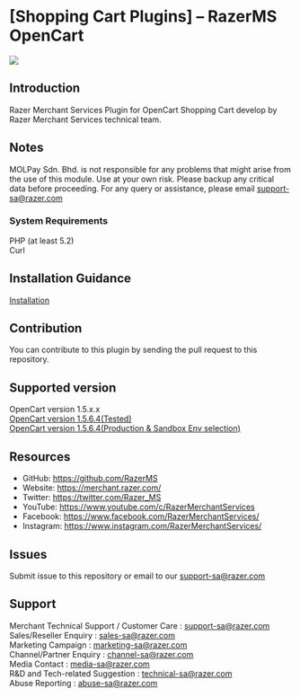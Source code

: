 
[Shopping Cart Plugins] – RazerMS OpenCart
==============================
<img src="https://user-images.githubusercontent.com/38641542/74417583-ebadb900-4e81-11ea-94b4-249009025b48.jpg">

Introduction
-----------------
Razer Merchant Services Plugin for OpenCart Shopping Cart develop by Razer Merchant Services technical team.

Notes
-----
MOLPay Sdn. Bhd. is not responsible for any problems that might arise from the use of this module. 
Use at your own risk. Please backup any critical data before proceeding. For any query or 
assistance, please email support-sa@razer.com

<h3>System Requirements</h3>

PHP (at least 5.2) <br>
Curl

Installation Guidance
-------------

[Installation](https://github.com/RazerMS/OpenCart_Plugin/wiki/Installation)

Contribution
------------
You can contribute to this plugin by sending the pull request to this repository.

Supported version
------------

OpenCart version 1.5.x.x <br>
[OpenCart version 1.5.6.4(Tested)](https://github.com/RazerMS/OpenCart_Plugin/releases/tag/v1.5.6.4) <br>
[OpenCart version 1.5.6.4(Production & Sandbox Env selection)](https://github.com/RazerMS/OpenCart_Plugin/releases/tag/v1.5.6.4_2)


## Resources

- GitHub:     https://github.com/RazerMS
- Website:    https://merchant.razer.com/
- Twitter:    https://twitter.com/Razer_MS
- YouTube:    https://www.youtube.com/c/RazerMerchantServices
- Facebook:   https://www.facebook.com/RazerMerchantServices/
- Instagram:  https://www.instagram.com/RazerMerchantServices/


Issues
------------
Submit issue to this repository or email to our support-sa@razer.com

Support
-------
Merchant Technical Support / Customer Care : support-sa@razer.com <br>
Sales/Reseller Enquiry : sales-sa@razer.com <br>
Marketing Campaign : marketing-sa@razer.com <br>
Channel/Partner Enquiry : channel-sa@razer.com <br>
Media Contact : media-sa@razer.com <br>
R&D and Tech-related Suggestion : technical-sa@razer.com <br>
Abuse Reporting : abuse-sa@razer.com

